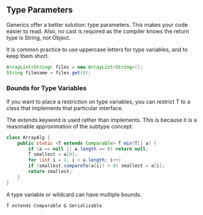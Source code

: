 ## Type Parameters

Generics offer a better solution: type parameters. This makes your code easier to read. Also, no cast is required as the compiler knows the return type is String, not Object.

It is common practice to use uppercase letters for type variables, and to keep them short.

```java
ArrayList<String> files = new ArrayList<String>();
String filename = files.get(0);
```

### Bounds for Type Variables

If you want to place a restriction on type variables, you can restrict T to a class that implements that particular interface.

The extends keyword is used rather than implements. This is because it is a reasonable approximation of the subtype concept.

```java
class ArrayAlg {
    public static <T extends Comparable> T min(T[] a) {
        if (a == null || a.length == 0) return null;
        T smallest = a[0];
        for (int i = 1; i < a.length; i++)
        if (smallest.compareTo(a[i]) > 0) smallest = a[i];
        return smallest;
    }
}
```

A type variable or wildcard can have multiple bounds.

```
T extends Comparable & Serializable
```
